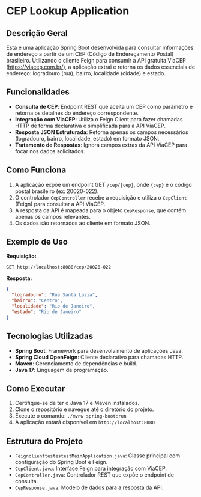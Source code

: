 # CEP Lookup Application

## Descrição Geral

Esta é uma aplicação Spring Boot desenvolvida para consultar informações de endereço a partir de um CEP (Código de Endereçamento Postal) brasileiro. Utilizando o cliente Feign para consumir a API gratuita ViaCEP (https://viacep.com.br/), a aplicação extrai e retorna os dados essenciais de endereço: logradouro (rua), bairro, localidade (cidade) e estado.

## Funcionalidades

- **Consulta de CEP**: Endpoint REST que aceita um CEP como parâmetro e retorna os detalhes do endereço correspondente.
- **Integração com ViaCEP**: Utiliza o Feign Client para fazer chamadas HTTP de forma declarativa e simplificada para a API ViaCEP.
- **Resposta JSON Estruturada**: Retorna apenas os campos necessários (logradouro, bairro, localidade, estado) em formato JSON.
- **Tratamento de Respostas**: Ignora campos extras da API ViaCEP para focar nos dados solicitados.

## Como Funciona

1. A aplicação expõe um endpoint GET `/cep/{cep}`, onde `{cep}` é o código postal brasileiro (ex: 20020-022).
2. O controlador `CepController` recebe a requisição e utiliza o `CepClient` (Feign) para consultar a API ViaCEP.
3. A resposta da API é mapeada para o objeto `CepResponse`, que contém apenas os campos relevantes.
4. Os dados são retornados ao cliente em formato JSON.

## Exemplo de Uso

**Requisição:**
```
GET http://localhost:8080/cep/20020-022
```

**Resposta:**
```json
{
  "logradouro": "Rua Santa Luzia",
  "bairro": "Centro",
  "localidade": "Rio de Janeiro",
  "estado": "Rio de Janeiro"
}
```

## Tecnologias Utilizadas

- **Spring Boot**: Framework para desenvolvimento de aplicações Java.
- **Spring Cloud OpenFeign**: Cliente declarativo para chamadas HTTP.
- **Maven**: Gerenciamento de dependências e build.
- **Java 17**: Linguagem de programação.

## Como Executar

1. Certifique-se de ter o Java 17 e Maven instalados.
2. Clone o repositório e navegue até o diretório do projeto.
3. Execute o comando: `./mvnw spring-boot:run`
4. A aplicação estará disponível em `http://localhost:8080`

## Estrutura do Projeto

- `FeignclienttestestestMainApplication.java`: Classe principal com configuração do Spring Boot e Feign.
- `CepClient.java`: Interface Feign para integração com ViaCEP.
- `CepController.java`: Controlador REST que expõe o endpoint de consulta.
- `CepResponse.java`: Modelo de dados para a resposta da API.
